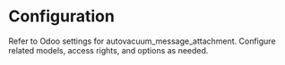 # Configuration

Refer to Odoo settings for autovacuum_message_attachment. Configure related models, access rights, and options as needed.

